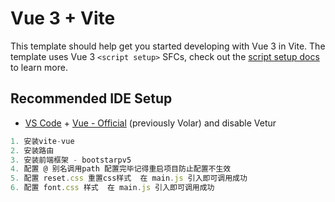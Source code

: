# Vue 3 + Vite

This template should help get you started developing with Vue 3 in Vite. The template uses Vue 3 `<script setup>` SFCs, check out the [script setup docs](https://v3.vuejs.org/api/sfc-script-setup.html#sfc-script-setup) to learn more.

## Recommended IDE Setup

-   [VS Code](https://code.visualstudio.com/) + [Vue - Official](https://marketplace.visualstudio.com/items?itemName=Vue.volar) (previously Volar) and disable Vetur

```js
1. 安装vite-vue
2. 安装路由
3. 安装前端框架 - bootstarpv5
4. 配置 @ 别名调用path 配置完毕记得重启项目防止配置不生效
5. 配置 reset.css 重置css样式  在 main.js 引入即可调用成功
6. 配置 font.css 样式  在 main.js 引入即可调用成功



```
